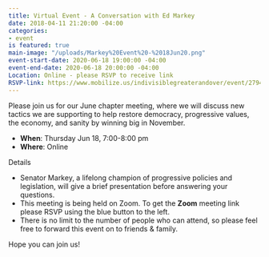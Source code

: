 ```yaml
---
title: Virtual Event - A Conversation with Ed Markey
date: 2018-04-11 21:20:00 -04:00
categories:
- event
is featured: true
main-image: "/uploads/Markey%20Event%20-%2018Jun20.png"
event-start-date: 2020-06-18 19:00:00 -04:00
event-end-date: 2020-06-18 20:00:00 -04:00
Location: Online - please RSVP to receive link
RSVP-link: https://www.mobilize.us/indivisiblegreaterandover/event/279403/
---
```


Please join us for our June chapter meeting, where we will discuss new tactics we are supporting to help restore democracy, progressive values, the economy, and sanity by winning big in November.

* **When**: Thursday Jun 18, 7:00-8:00 pm
* **Where**: Online

Details
* Senator Markey, a lifelong champion of progressive policies and legislation, will give a brief presentation before answering your questions.
* This meeting is being held on Zoom. To get the **Zoom** meeting link please RSVP using the blue button to the left. 
* There is no limit to the number of people who can attend, so please feel free to forward this event on to friends & family. 

Hope you can join us!
